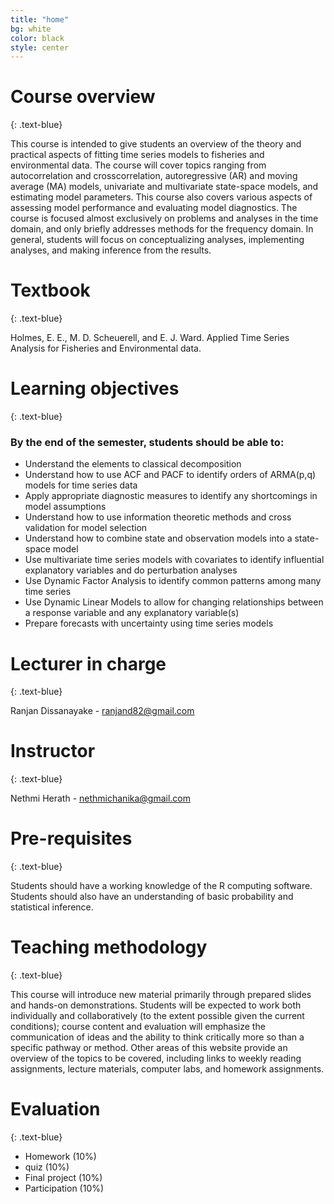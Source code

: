 ```yaml
---
title: "home"
bg: white
color: black
style: center
---
```


<span class="fa-stack subtlecircle" style="font-size:100px; background:rgba(255,166,0,0.1)">
  <i class="fa fa-circle fa-stack-2x text-white"></i>
  <i class="fa fa-home fa-stack-1x text-orange"></i>
</span>

# Course overview
{: .text-blue}

This course is intended to give students an overview of the theory and practical aspects of fitting time series models to fisheries and environmental data. The course will cover topics ranging from autocorrelation and crosscorrelation, autoregressive (AR) and moving average (MA) models, univariate and multivariate state-space models, and estimating model parameters. This course also covers various aspects of assessing model performance and evaluating model diagnostics. The course is focused almost exclusively on problems and analyses in the time domain, and only briefly addresses methods for the frequency domain. In general, students will focus on conceptualizing analyses, implementing analyses, and making inference from the results.

# Textbook
{: .text-blue}

Holmes, E. E., M. D. Scheuerell, and E. J. Ward. Applied Time Series Analysis for Fisheries and Environmental data.

# Learning objectives
{: .text-blue}

### By the end of the semester, students should be able to:

<style>
ul {
  /* list-style-type: none; */
  text-align:left;
}
</style>

- Understand the elements to classical decomposition
- Understand how to use ACF and PACF to identify orders of ARMA(p,q) models for time series data
- Apply appropriate diagnostic measures to identify any shortcomings in model assumptions
- Understand how to use information theoretic methods and cross validation for model selection
- Understand how to combine state and observation models into a state-space model
- Use multivariate time series models with covariates to identify influential explanatory variables and do perturbation analyses
- Use Dynamic Factor Analysis to identify common patterns among many time series
- Use Dynamic Linear Models to allow for changing relationships between a response variable and any explanatory variable(s)
- Prepare forecasts with uncertainty using time series models

# Lecturer in charge
{: .text-blue}

Ranjan Dissanayake - ranjand82@gmail.com

# Instructor
{: .text-blue}

Nethmi Herath - nethmichanika@gmail.com

# Pre-requisites
{: .text-blue}

Students should have a working knowledge of the R computing software. Students should also have an understanding of basic probability and statistical inference.

# Teaching methodology
{: .text-blue}

This course will introduce new material primarily through prepared slides and hands-on demonstrations. Students will be expected to work both individually and collaboratively (to the extent possible given the current conditions); course content and evaluation will emphasize the communication of ideas and the ability to think critically more so than a specific pathway or method. Other areas of this website provide an overview of the topics to be covered, including links to weekly reading assignments, lecture materials, computer labs, and homework assignments.

# Evaluation
{: .text-blue}

- Homework (10%)
- quiz (10%)
- Final project (10%)
- Participation (10%)